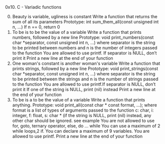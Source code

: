 0x10. C - Variadic functions

0. Beauty is variable, ugliness is constant
Write a function that returns the sum of all its parameters
Prototype: int sum_them_all(const unsigned int n, ...)
If n == 0, return 0
1. To be is to be the value of a variable
Write a function that prints numbers, followed by a new line
Prototype: void print_numbers(const char *separator, const unsigned int n, ...)
where separator is the string to be printed between numbers
and n is the number of integers passed to the function
You are allowed to use printf. If separator is NULL, don’t print it
Print a new line at the end of your function
2. One woman's constant is another woman's variable
Write a function that prints strings, followed by a new line
Prototype: void print_strings(const char *separator, const unsigned int n, ...)
where separator is the string to be printed between the strings
and n is the number of strings passed to the function
You are allowed to use printf.If separator is NULL, don’t print it
If one of the string is NULL, print (nil) instead
Print a new line at the end of your function
3. To be is a to be the value of a variable
Write a function that prints anything.
Prototype: void print_all(const char * const format, ...);
where format is a list of types of arguments passed to the function
c: char, i: integer, f: float, s: char * (if the string is NULL, print (nil) instead, any other char should be ignored. see example
You are not allowed to use for, goto, ternary operator, else, do ... while
You can use a maximum of 2 while loops,2 if.
You can declare a maximum of 9 variables.
You are allowed to use printf.
Print a new line at the end of your function
